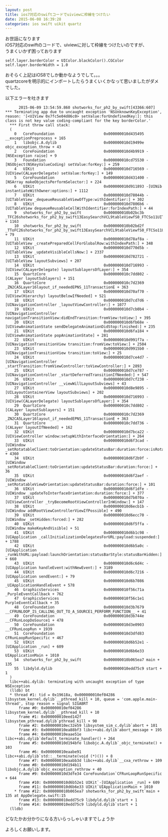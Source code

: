```yaml
---
layout: post
title: ios7対応のswiftコードでuiviewに枠線をつけたい
date: 2015-06-08 16:39:28
categories: ios swift uikit quartz
---
```

<p>お世話になります<br>
iOS7対応のswiftのコードで、uiviewに対して枠線をつけたいのですが、<br>
うまくいかず困っております</p>

<pre><code>self.layer.borderColor = UIColor.blackColor().CGColor
self.layer.borderWidth = 1.0
</code></pre>

<p>おそらく上記はiOS8でしか動かなようでして。。。<br>
quartzcoreを明示的にインポートしたらうまくいくかなって思いましたがダメでした。</p>

<p>以下エラーを吐きます</p>

<pre><code>      2015-06-09 13:54:59.860 shotworks_for_ph2_by_swift[43366:607] *** Terminating app due to uncaught exception 'NSUnknownKeyException', reason: '[&lt;UIView 0x7fc5e04d86c0&gt; setValue:forUndefinedKey:]: this class is not key value coding-compliant for the key borderColor.'
  *** First throw call stack:
  (
    0   CoreFoundation                      0x000000010d435495 __exceptionPreprocess + 165
    1   libobjc.A.dylib                     0x000000010d19499e objc_exception_throw + 43
    2   CoreFoundation                      0x000000010d4b9919 -[NSException raise] + 9
    3   Foundation                          0x000000010cd75530 -[NSObject(NSKeyValueCoding) setValue:forKey:] + 259
    4   UIKit                               0x000000010d716569 -[UIView(CALayerDelegate) setValue:forKey:] + 149
    5   CoreFoundation                      0x000000010d431400 -[NSArray makeObjectsPerformSelector:] + 224
    6   UIKit                               0x000000010d911893 -[UINib instantiateWithOwner:options:] + 1112
    7   UIKit                               0x000000010d78044b -[UITableView _dequeueReusableViewOfType:withIdentifier:] + 302
    8   UIKit                               0x000000010d7806b6 -[UITableView dequeueReusableCellWithIdentifier:forIndexPath:] + 44
    9   shotworks_for_ph2_by_swift          0x000000010b02bc3b _TFC26shotworks_for_ph2_by_swift13EasySearchVCL9tableViewfS0_FTCSo11UITableView21cellForRowAtIndexPathCSo11NSIndexPath_CSo15UITableViewCell + 1163
    10  shotworks_for_ph2_by_swift          0x000000010b02bd2f _TToFC26shotworks_for_ph2_by_swift13EasySearchVCL9tableViewfS0_FTCSo11UITableView21cellForRowAtIndexPathCSo11NSIndexPath_CSo15UITableViewCell + 79
    11  UIKit                               0x000000010d78af8a -[UITableView _createPreparedCellForGlobalRow:withIndexPath:] + 348
    12  UIKit                               0x000000010d770d5b -[UITableView _updateVisibleCellsNow:] + 2337
    13  UIKit                               0x000000010d782721 -[UITableView layoutSubviews] + 207
    14  UIKit                               0x000000010d716993 -[UIView(CALayerDelegate) layoutSublayersOfLayer:] + 354
    15  QuartzCore                          0x000000010c7dd802 -[CALayer layoutSublayers] + 151
    16  QuartzCore                          0x000000010c7d2369 _ZN2CA5Layer16layout_if_neededEPNS_11TransactionE + 363
    17  UIKit                               0x000000010d70af70 -[UIView(Hierarchy) layoutBelowIfNeeded] + 521
    18  UIKit                               0x000000010d7cd7d6 -[UINavigationController _layoutViewController:] + 1077
    19  UIKit                               0x000000010d7cb0b4 -[UINavigationController navigationTransitionView:didEndTransition:fromView:toView:] + 395
    20  UIKit                               0x000000010d6fb68e -[UIViewAnimationState sendDelegateAnimationDidStop:finished:] + 235
    21  UIKit                               0x000000010d6fa184 +[UIViewAnimationState popAnimationState] + 281
    22  UIKit                               0x000000010d991f7a -[UINavigationTransitionView transition:fromView:toView:] + 2504
    23  UIKit                               0x000000010d9915b0 -[UINavigationTransitionView transition:toView:] + 25
    24  UIKit                               0x000000010d7ce4d7 -[UINavigationController _startTransition:fromViewController:toViewController:] + 2893
    25  UIKit                               0x000000010d7ce787 -[UINavigationController _startDeferredTransitionIfNeeded:] + 547
    26  UIKit                               0x000000010d7cf238 -[UINavigationController __viewWillLayoutSubviews] + 43
    27  UIKit                               0x000000010d8e9895 -[UILayoutContainerView layoutSubviews] + 202
    28  UIKit                               0x000000010d716993 -[UIView(CALayerDelegate) layoutSublayersOfLayer:] + 354
    29  QuartzCore                          0x000000010c7dd802 -[CALayer layoutSublayers] + 151
    30  QuartzCore                          0x000000010c7d2369 _ZN2CA5Layer16layout_if_neededEPNS_11TransactionE + 363
    31  QuartzCore                          0x000000010c7dd736 -[CALayer layoutIfNeeded] + 162
    32  UIKit                               0x000000010d7bca22 -[UIViewController window:setupWithInterfaceOrientation:] + 264
    33  UIKit                               0x000000010d6f3cad -[UIWindow _setRotatableClient:toOrientation:updateStatusBar:duration:force:isRotating:] + 4360
    34  UIKit                               0x000000010d6f2b9f -[UIWindow _setRotatableClient:toOrientation:updateStatusBar:duration:force:] + 36
    35  UIKit                               0x000000010d6f2aef -[UIWindow _setRotatableViewOrientation:updateStatusBar:duration:force:] + 101
    36  UIKit                               0x000000010d6f1dfe -[UIWindow _updateToInterfaceOrientation:duration:force:] + 377
    37  UIKit                               0x000000010d7b070a -[UIViewController _tryBecomeRootViewControllerInWindow:] + 147
    38  UIKit                               0x000000010d6ecb1b -[UIWindow addRootViewControllerViewIfPossible] + 490
    39  UIKit                               0x000000010d6ecc70 -[UIWindow _setHidden:forced:] + 282
    40  UIKit                               0x000000010d6f5ffa -[UIWindow makeKeyAndVisible] + 51
    41  UIKit                               0x000000010d6b1c98 -[UIApplication _callInitializationDelegatesForURL:payload:suspended:] + 1788
    42  UIKit                               0x000000010d6b5a0c -[UIApplication _runWithURL:payload:launchOrientation:statusBarStyle:statusBarHidden:] + 660
    43  UIKit                               0x000000010d6c6d4c -[UIApplication handleEvent:withNewEvent:] + 3189
    44  UIKit                               0x000000010d6c7216 -[UIApplication sendEvent:] + 79
    45  UIKit                               0x000000010d6b7086 _UIApplicationHandleEvent + 578
    46  GraphicsServices                    0x000000010f56c71a _PurpleEventCallback + 762
    47  GraphicsServices                    0x000000010f56c1e1 PurpleEventCallback + 35
    48  CoreFoundation                      0x000000010d3b7679 __CFRUNLOOP_IS_CALLING_OUT_TO_A_SOURCE1_PERFORM_FUNCTION__ + 41
    49  CoreFoundation                      0x000000010d3b744e __CFRunLoopDoSource1 + 478
    50  CoreFoundation                      0x000000010d3e0903 __CFRunLoopRun + 1939
    51  CoreFoundation                      0x000000010d3dfd83 CFRunLoopRunSpecific + 467
    52  UIKit                               0x000000010d6b52e1 -[UIApplication _run] + 609
    53  UIKit                               0x000000010d6b6e33 UIApplicationMain + 1010
    54  shotworks_for_ph2_by_swift          0x000000010b065ea7 main + 135
    55  libdyld.dylib                       0x000000010edd75c9 start + 1
  )
  libc++abi.dylib: terminating with uncaught exception of type NSException
  (lldb) bt
  * thread #1: tid = 0x19618a, 0x000000010ef04286 libsystem_kernel.dylib`__pthread_kill + 10, queue = 'com.apple.main-thread', stop reason = signal SIGABRT
      frame #0: 0x000000010ef04286 libsystem_kernel.dylib`__pthread_kill + 10
      frame #1: 0x000000010eed142f libsystem_pthread.dylib`pthread_kill + 90
      frame #2: 0x000000010ec32e59 libsystem_sim_c.dylib`abort + 101
      frame #3: 0x000000010ea88bf3 libc++abi.dylib`abort_message + 195
      frame #4: 0x000000010eaae51e libc++abi.dylib`default_terminate_handler() + 264
      frame #5: 0x000000010d194bfe libobjc.A.dylib`_objc_terminate() + 103
      frame #6: 0x000000010eaabe91 libc++abi.dylib`std::__terminate(void (*)()) + 8
      frame #7: 0x000000010eaabb3d libc++abi.dylib`__cxa_rethrow + 109
      frame #8: 0x000000010d194b11 libobjc.A.dylib`objc_exception_rethrow + 40
      frame #9: 0x000000010d3dfe34 CoreFoundation`CFRunLoopRunSpecific + 644
      frame #10: 0x000000010d6b52e1 UIKit`-[UIApplication _run] + 609
      frame #11: 0x000000010d6b6e33 UIKit`UIApplicationMain + 1010
    * frame #12: 0x000000010b065ea7 shotworks_for_ph2_by_swift`main + 135 at AppDelegate.swift:15
      frame #13: 0x000000010edd75c9 libdyld.dylib`start + 1
      frame #14: 0x000000010edd75c9 libdyld.dylib`start + 1
  (lldb)
</code></pre>

<p>どなたかお分かりになる方いらっしゃいますでしょうか</p>

<p>よろしくお願いします。</p>
